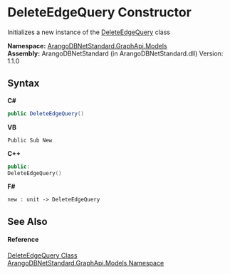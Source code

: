 # DeleteEdgeQuery Constructor 
 

Initializes a new instance of the <a href="abe4a500-18a1-e6cc-670b-01717ef54240">DeleteEdgeQuery</a> class

**Namespace:**&nbsp;<a href="6fb2338d-d8f7-f9c1-2056-1702fe9bf954">ArangoDBNetStandard.GraphApi.Models</a><br />**Assembly:**&nbsp;ArangoDBNetStandard (in ArangoDBNetStandard.dll) Version: 1.1.0

## Syntax

**C#**<br />
``` C#
public DeleteEdgeQuery()
```

**VB**<br />
``` VB
Public Sub New
```

**C++**<br />
``` C++
public:
DeleteEdgeQuery()
```

**F#**<br />
``` F#
new : unit -> DeleteEdgeQuery
```


## See Also


#### Reference
<a href="abe4a500-18a1-e6cc-670b-01717ef54240">DeleteEdgeQuery Class</a><br /><a href="6fb2338d-d8f7-f9c1-2056-1702fe9bf954">ArangoDBNetStandard.GraphApi.Models Namespace</a><br />